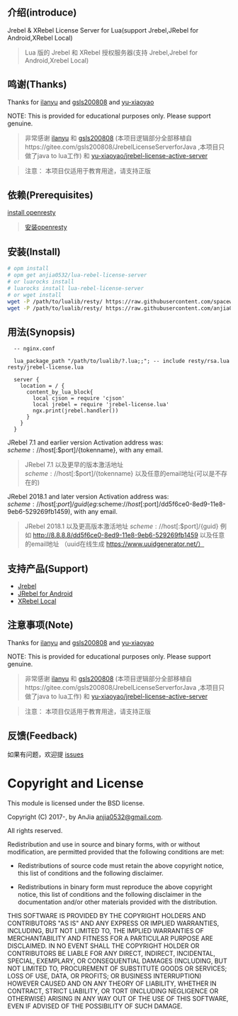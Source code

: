 
## 介绍(introduce)

Jrebel & XRebel License Server for Lua(support Jrebel,JRebel for Android,XRebel Local)

> Lua 版的 Jrebel 和 XRebel 授权服务器(支持 Jrebel,Jrebel for Android,Xrebel Local)

## 鸣谢(Thanks)

Thanks for [ilanyu](http://blog.lanyus.com) and [gsls200808](https://gitee.com/gsls200808) and [yu-xiaoyao](https://github.com/yu-xiaoyao)

NOTE: This is provided for educational purposes only. Please support genuine.

> 非常感谢 [ilanyu](http://blog.lanyus.com) 和 [gsls200808](https://gitee.com/gsls200808) (本项目逻辑部分全部移植自https://gitee.com/gsls200808/JrebelLicenseServerforJava ,本项目只做了java to lua工作) 和 [yu-xiaoyao/jrebel-license-active-server](https://github.com/yu-xiaoyao/jrebel-license-active-server)

> 注意： 本项目仅适用于教育用途，请支持正版

## 依赖(Prerequisites)

[install openresty](https://openresty.org/en/installation.html)
>  [安装openresty](https://openresty.org/cn/installation.html)

## 安装(Install)

```bash
# opm install 
# opm get anjia0532/lua-rebel-license-server
# or luarocks install
# luarocks install lua-rebel-license-server
# or wget install
wget -P /path/to/lualib/resty/ https://raw.githubusercontent.com/spacewander/lua-resty-rsa/refs/heads/master/lib/resty/rsa.lua
wget -P /path/to/lualib/resty/ https://raw.githubusercontent.com/anjia0532/lua-rebel-license-server/master/lib/resty/jrebel-license.lua
```

## 用法(Synopsis)
```nginx
  -- nginx.conf

  lua_package_path "/path/to/lualib/?.lua;;"; -- include resty/rsa.lua resty/jrebel-license.lua

  server {
    location = / {
      content_by_lua_block{
        local cjson = require 'cjson'
        local jrebel = require 'jrebel-license.lua'
        ngx.print(jrebel.handler())
      }
    }
  }
```

JRebel 7.1 and earlier version Activation address was: $scheme://$host[:$port]/{tokenname}, with any email.

> JRebel 7.1 以及更早的版本激活地址 $scheme://$host[:$port]/{tokenname} 以及任意的email地址(可以是不存在的)

JRebel 2018.1 and later version Activation address was: $scheme://$host[:$port]/{guid}(eg:$scheme://$host[:$port]/dd5f6ce0-8ed9-11e8-9eb6-529269fb1459), with any email.

> JRebel 2018.1 以及更高版本激活地址 $scheme://$host[:$port]/{guid} 例如 http://8.8.8.8/dd5f6ce0-8ed9-11e8-9eb6-529269fb1459 以及任意的email地址 （uuid在线生成 https://www.uuidgenerator.net/）

## 支持产品(Support)

- [Jrebel](https://zeroturnaround.com/software/jrebel/)
- [JRebel for Android](https://zeroturnaround.com/software/jrebel-for-android/)
- [XRebel Local](https://zeroturnaround.com/software/xrebel/)

## 注意事项(Note)

Thanks for [ilanyu](http://blog.lanyus.com) and [gsls200808](https://gitee.com/gsls200808) and [yu-xiaoyao](https://github.com/yu-xiaoyao)

NOTE: This is provided for educational purposes only. Please support genuine.

> 非常感谢 [ilanyu](http://blog.lanyus.com) 和 [gsls200808](https://gitee.com/gsls200808) (本项目逻辑部分全部移植自https://gitee.com/gsls200808/JrebelLicenseServerforJava ,本项目只做了java to lua工作) 和 [yu-xiaoyao/jrebel-license-active-server](https://github.com/yu-xiaoyao/jrebel-license-active-server)

> 注意： 本项目仅适用于教育用途，请支持正版

## 反馈(Feedback)

如果有问题，欢迎提 [issues][]

Copyright and License
=====================

This module is licensed under the BSD license.

Copyright (C) 2017-, by AnJia <anjia0532@gmail.com>.

All rights reserved.

Redistribution and use in source and binary forms, with or without modification, are permitted provided that the following conditions are met:

* Redistributions of source code must retain the above copyright notice, this list of conditions and the following disclaimer.

* Redistributions in binary form must reproduce the above copyright notice, this list of conditions and the following disclaimer in the documentation and/or other materials provided with the distribution.

THIS SOFTWARE IS PROVIDED BY THE COPYRIGHT HOLDERS AND CONTRIBUTORS "AS IS" AND ANY EXPRESS OR IMPLIED WARRANTIES, INCLUDING, BUT NOT LIMITED TO, THE IMPLIED WARRANTIES OF MERCHANTABILITY AND FITNESS FOR A PARTICULAR PURPOSE ARE DISCLAIMED. IN NO EVENT SHALL THE COPYRIGHT HOLDER OR CONTRIBUTORS BE LIABLE FOR ANY DIRECT, INDIRECT, INCIDENTAL, SPECIAL, EXEMPLARY, OR CONSEQUENTIAL DAMAGES (INCLUDING, BUT NOT LIMITED TO, PROCUREMENT OF SUBSTITUTE GOODS OR SERVICES; LOSS OF USE, DATA, OR PROFITS; OR BUSINESS INTERRUPTION) HOWEVER CAUSED AND ON ANY THEORY OF LIABILITY, WHETHER IN CONTRACT, STRICT LIABILITY, OR TORT (INCLUDING NEGLIGENCE OR OTHERWISE) ARISING IN ANY WAY OUT OF THE USE OF THIS SOFTWARE, EVEN IF ADVISED OF THE POSSIBILITY OF SUCH DAMAGE.

[issues]: https://github.com/anjia0532/lua-rebel-license-server/issues/new
